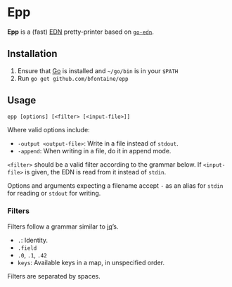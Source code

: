 # Epp

**Epp** is a (fast) [EDN][] pretty-printer based on [`go-edn`][go-edn].

[EDN]: https://github.com/edn-format/edn#edn
[go-edn]: https://github.com/go-edn/edn

## Installation

1. Ensure that [Go](https://golang.org) is installed and `~/go/bin` is in your `$PATH`
2. Run `go get github.com/bfontaine/epp`

## Usage

    epp [options] [<filter> [<input-file>]]

Where valid options include:

* `-output <output-file>`: Write in a file instead of `stdout`.
* `-append`: When writing in a file, do it in append mode.

`<filter>` should be a valid filter according to the grammar below. If
`<input-file>` is given, the EDN is read from it instead of `stdin`.

Options and arguments expecting a filename accept `-` as an alias for `stdin`
for reading or `stdout` for writing.

### Filters

Filters follow a grammar similar to [jq](https://stedolan.github.io/jq/)’s.

* `.`: Identity.
* `.field`
* `.0`, `.1`, `.42`
* `keys`: Available keys in a map, in unspecified order.

Filters are separated by spaces.
